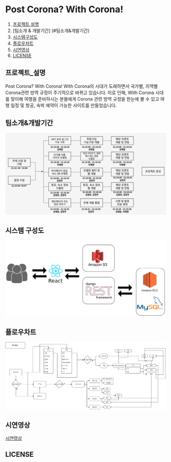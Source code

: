 
# Post Corona? With Corona!

1. [프로젝트 설명](#프로젝트_설명) 
2. [팀소개 & 개발기간] (#팀소개&개발기간) 
3. [시스템구성도](#시스템구성도)
4. [플로우차트](#플로우차트)
5. [시연영상](#시연영상) 
6. [LICENSE](#LICENSE) 

## 프로젝트_설명
Post Corona? With Corona! With Corona의 시대가 도래하면서 국가별, 지역별 Corona관련 방역 규정이 주기적으로 바뀌고 있습니다. 이로 인해, With Corona 시대를 맞이해 여행을 준비하시는 분들에게 Corona 관련 방역 규정을 한눈에 볼 수 있고 여행 일정 및 항공, 숙박 예약이 가능한 사이트를 만들었습니다. 

## 팀소개&개발기간
![schedule](./schedule.png)

## 시스템 구성도
![architecture](./architecture.png)

## 플로우차트
![flowchart](./flowchart.png)

## 시연영상
[시연영상]()

## LICENSE
